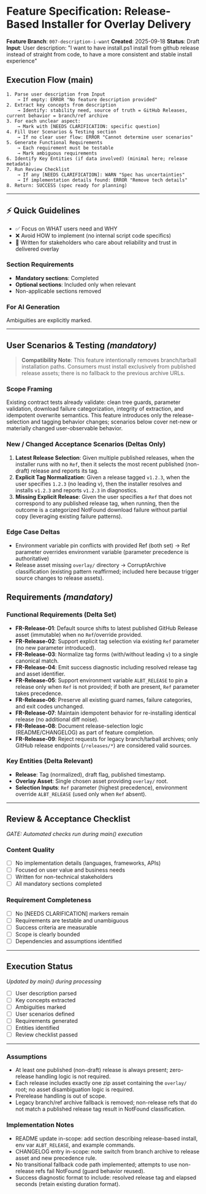# Feature Specification: Release-Based Installer for Overlay Delivery

**Feature Branch**: `007-description-i-want`
**Created**: 2025-09-18
**Status**: Draft
**Input**: User description: "I want to have install.ps1 install from github release instead of straight from code, to have a more consistent and stable install experience"

## Execution Flow (main)
```
1. Parse user description from Input
	→ If empty: ERROR "No feature description provided"
2. Extract key concepts from description
	→ Identify: stability need, source of truth = GitHub Releases, current behavior = branch/ref archive
3. For each unclear aspect:
	→ Mark with [NEEDS CLARIFICATION: specific question]
4. Fill User Scenarios & Testing section
	→ If no clear user flow: ERROR "Cannot determine user scenarios"
5. Generate Functional Requirements
	→ Each requirement must be testable
	→ Mark ambiguous requirements
6. Identify Key Entities (if data involved) (minimal here; release metadata)
7. Run Review Checklist
	→ If any [NEEDS CLARIFICATION]: WARN "Spec has uncertainties"
	→ If implementation details found: ERROR "Remove tech details"
8. Return: SUCCESS (spec ready for planning)
```

---

## ⚡ Quick Guidelines
- ✅ Focus on WHAT users need and WHY
- ❌ Avoid HOW to implement (no internal script code specifics)
- 👥 Written for stakeholders who care about reliability and trust in delivered overlay

### Section Requirements
- **Mandatory sections**: Completed
- **Optional sections**: Included only when relevant
- Non-applicable sections removed

### For AI Generation
Ambiguities are explicitly marked.

---

## User Scenarios & Testing *(mandatory)*

> **Compatibility Note**: This feature intentionally removes branch/tarball installation paths. Consumers must install exclusively from published release assets; there is no fallback to the previous archive URLs.

### Scope Framing
Existing contract tests already validate: clean tree guards, parameter validation, download failure categorization, integrity of extraction, and idempotent overwrite semantics. This feature introduces only the release-selection and tagging behavior changes; scenarios below cover net-new or materially changed user-observable behavior.

### New / Changed Acceptance Scenarios (Deltas Only)
1. **Latest Release Selection**: Given multiple published releases, when the installer runs with no `Ref`, then it selects the most recent published (non-draft) release and reports its tag.
2. **Explicit Tag Normalization**: Given a release tagged `v1.2.3`, when the user specifies `1.2.3` (no leading v), then the installer resolves and installs `v1.2.3` and reports `v1.2.3` in diagnostics.
3. **Missing Explicit Release**: Given the user specifies a `Ref` that does not correspond to any published release tag, when running, then the outcome is a categorized NotFound download failure without partial copy (leveraging existing failure patterns).

### Edge Case Deltas
- Environment variable pin conflicts with provided Ref (both set) → Ref parameter overrides environment variable (parameter precedence is authoritative)
- Release asset missing `overlay/` directory → CorruptArchive classification (existing pattern reaffirmed; included here because trigger source changes to release assets).

## Requirements *(mandatory)*

### Functional Requirements (Delta Set)
- **FR-Release-01**: Default source shifts to latest published GitHub Release asset (immutable) when no `Ref`/override provided.
- **FR-Release-02**: Support explicit tag selection via existing `Ref` parameter (no new parameter introduced).
- **FR-Release-03**: Normalize tag forms (with/without leading `v`) to a single canonical match.
- **FR-Release-04**: Emit success diagnostic including resolved release tag and asset identifier.
- **FR-Release-05**: Support environment variable `ALBT_RELEASE` to pin a release only when `Ref` is not provided; if both are present, `Ref` parameter takes precedence.
- **FR-Release-06**: Preserve all existing guard names, failure categories, and exit codes unchanged.
- **FR-Release-07**: Maintain idempotent behavior for re-installing identical release (no additional diff noise).
- **FR-Release-08**: Document release-selection logic (README/CHANGELOG) as part of feature completion.
- **FR-Release-09**: Reject requests for legacy branch/tarball archives; only GitHub release endpoints (`/releases/*`) are considered valid sources.

### Key Entities (Delta Relevant)
- **Release**: Tag (normalized), draft flag, published timestamp.
- **Overlay Asset**: Single chosen asset providing `overlay/` root.
- **Selection Inputs**: `Ref` parameter (highest precedence), environment override `ALBT_RELEASE` (used only when `Ref` absent).

---

## Review & Acceptance Checklist
*GATE: Automated checks run during main() execution*

### Content Quality
- [ ] No implementation details (languages, frameworks, APIs)
- [ ] Focused on user value and business needs
- [ ] Written for non-technical stakeholders
- [ ] All mandatory sections completed

### Requirement Completeness
- [ ] No [NEEDS CLARIFICATION] markers remain
- [ ] Requirements are testable and unambiguous
- [ ] Success criteria are measurable
- [ ] Scope is clearly bounded
- [ ] Dependencies and assumptions identified

---

## Execution Status
*Updated by main() during processing*

- [ ] User description parsed
- [ ] Key concepts extracted
- [ ] Ambiguities marked
- [ ] User scenarios defined
- [ ] Requirements generated
- [ ] Entities identified
- [ ] Review checklist passed

---

### Assumptions
- At least one published (non-draft) release is always present; zero-release handling logic is not required.
- Each release includes exactly one zip asset containing the `overlay/` root; no asset disambiguation logic is required.
- Prerelease handling is out of scope.
- Legacy branch/ref archive fallback is removed; non-release refs that do not match a published release tag result in NotFound classification.

### Implementation Notes
- README update in-scope: add section describing release-based install, env var `ALBT_RELEASE`, and example commands.
- CHANGELOG entry in-scope: note switch from branch archive to release asset and new precedence rule.
- No transitional fallback code path implemented; attempts to use non-release refs fail NotFound (guard behavior reused).
- Success diagnostic format to include: resolved release tag and elapsed seconds (retain existing duration format).

